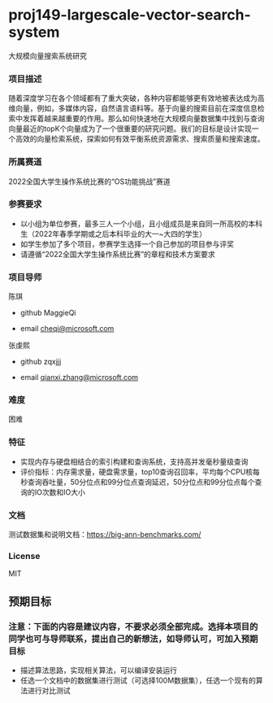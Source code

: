 # proj149-largescale-vector-search-system
大规模向量搜索系统研究


### 项目描述

随着深度学习在各个领域都有了重大突破，各种内容都能够更有效地被表达成为高维向量，例如，多媒体内容，自然语言语料等。基于向量的搜索目前在深度信息检索中发挥着越来越重要的作用。那么如何快速地在大规模向量数据集中找到与查询向量最近的topK个向量成为了一个很重要的研究问题。我们的目标是设计实现一个高效的向量检索系统，探索如何有效平衡系统资源需求、搜索质量和搜索速度。


### 所属赛道

2022全国大学生操作系统比赛的“OS功能挑战”赛道



### 参赛要求

- 以小组为单位参赛，最多三人一个小组，且小组成员是来自同一所高校的本科生（2022年春季学期或之后本科毕业的大一~大四的学生）
- 如学生参加了多个项目，参赛学生选择一个自己参加的项目参与评奖
- 请遵循“2022全国大学生操作系统比赛”的章程和技术方案要求



### 项目导师

陈琪

* github MaggieQi

* email cheqi@microsoft.com

张虔熙

* github zqxjjj

* email qianxi.zhang@microsoft.com


### 难度

困难



### 特征

- 实现内存与硬盘相结合的索引构建和查询系统，支持高并发毫秒量级查询
- 评价指标：内存需求量，硬盘需求量，top10查询召回率，平均每个CPU核每秒查询吞吐量，50分位点和99分位点查询延迟，50分位点和99分位点每个查询的IO次数和IO大小



### 文档

测试数据集和说明文档：https://big-ann-benchmarks.com/


### License

MIT



## 预期目标

### 注意：下面的内容是建议内容，不要求必须全部完成。选择本项目的同学也可与导师联系，提出自己的新想法，如导师认可，可加入预期目标

* 描述算法思路，实现相关算法，可以编译安装运行
* 任选一个文档中的数据集进行测试（可选择100M数据集），任选一个现有的算法进行对比测试
